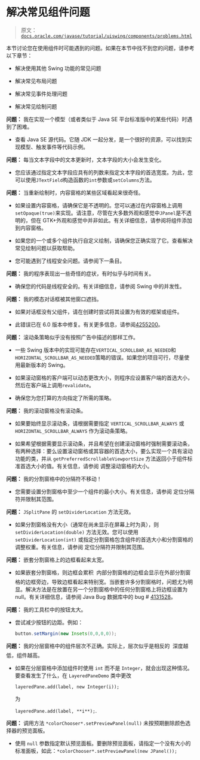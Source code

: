# 解决常见组件问题

> 原文：[`docs.oracle.com/javase/tutorial/uiswing/components/problems.html`](https://docs.oracle.com/javase/tutorial/uiswing/components/problems.html)

本节讨论您在使用组件时可能遇到的问题。如果在本节中找不到您的问题，请参考以下章节：

+   解决使用其他 Swing 功能的常见问题

+   解决常见布局问题

+   解决常见事件处理问题

+   解决常见绘制问题

**问题：** 我在实现一个模型（或者类似于 Java SE 平台标准版中的某些代码）时遇到了困难。

+   查看 Java SE 源代码。它随 JDK 一起分发，是一个很好的资源，可以找到实现模型、触发事件等代码示例。

**问题：** 每当文本字段中的文本更新时，文本字段的大小会发生变化。

+   您应该通过指定文本字段应具有的列数来指定文本字段的首选宽度。为此，您可以使用`JTextField`构造函数的`int`参数或`setColumns`方法。

**问题：** 当重新绘制时，内容窗格的某些区域看起来很奇怪。

+   如果设置内容窗格，请确保它是不透明的。您可以通过在内容窗格上调用`setOpaque(true)`来实现。请注意，尽管在大多数外观和感觉中`JPanel`是不透明的，但在 GTK+外观和感觉中并非如此。有关详细信息，请参阅将组件添加到内容窗格。

+   如果您的一个或多个组件执行自定义绘制，请确保您正确实现了它。查看解决常见绘制问题以获取帮助。

+   您可能遇到了线程安全问题。请参阅下一条目。

**问题：** 我的程序表现出一些奇怪的症状，有时似乎与时间有关。

+   确保您的代码是线程安全的。有关详细信息，请参阅 Swing 中的并发性。

**问题：** 我的模态对话框被其他窗口遮挡。

+   如果对话框没有父组件，请在创建时尝试将其设置为有效的框架或组件。

+   此错误已在 6.0 版本中修复。有关更多信息，请参阅[4255200](http://bugs.java.com/bugdatabase/view_bug.do?bug_id=4255200)。

**问题：** 滚动条策略似乎没有按照广告中描述的那样工作。

+   一些 Swing 版本中的实现可能存在`VERTICAL_SCROLLBAR_AS_NEEDED`和`HORIZONTAL_SCROLLBAR_AS_NEEDED`策略的错误。如果您的项目可行，尽量使用最新版本的 Swing。

+   如果滚动窗格的客户端可以动态更改大小，则程序应设置客户端的首选大小，然后在客户端上调用`revalidate`。

+   确保您为您打算的方向指定了所需的策略。

**问题：** 我的滚动窗格没有滚动条。

+   如果要始终显示滚动条，请根据需要指定 `VERTICAL_SCROLLBAR_ALWAYS` 或 `HORIZONTAL_SCROLLBAR_ALWAYS` 作为滚动条策略。

+   如果希望根据需要显示滚动条，并且希望在创建滚动窗格时强制需要滚动条，有两种选择：要么设置滚动窗格或其容器的首选大小，要么实现一个具有滚动功能的类，并从 `getPreferredScrollableViewportSize` 方法返回小于组件标准首选大小的值。有关信息，请参阅 调整滚动窗格的大小。

**问题：** 我的分割窗格中的分隔符不移动！

+   您需要设置分割窗格中至少一个组件的最小大小。有关信息，请参阅 定位分隔符并限制其范围。

**问题：** `JSplitPane` 的 `setDividerLocation` 方法无效。

+   如果分割窗格没有大小（通常在尚未显示在屏幕上时为真），则 `setDividerLocation(double)` 方法无效。您可以使用 `setDividerLocation(int)` 或指定分割窗格包含组件的首选大小和分割窗格的调整权重。有关信息，请参阅 定位分隔符并限制其范围。

**问题：** 嵌套分割窗格上的边框看起来太宽。

+   如果嵌套分割窗格，则边框会累积  内部分割窗格的边框会显示在外部分割窗格的边框旁边，导致边框看起来特别宽。当嵌套许多分割窗格时，问题尤为明显。解决方法是在放置在另一个分割窗格中的任何分割窗格上将边框设置为 null。有关详细信息，请参阅 Java Bug 数据库中的 bug # [4131528](http://bugs.java.com/bugdatabase/view_bug.do?bug_id=4131528)。

**问题：** 我的工具栏中的按钮太大。

+   尝试减少按钮的边距。例如：

    ```java
    button.setMargin(new Insets(0,0,0,0));

    ```

**问题：** 我的分层窗格中的组件层次不正确。实际上，层次似乎是相反的  深度越低，组件越高。

+   如果在分层窗格中添加组件时使用 `int` 而不是 `Integer`，就会出现这种情况。要查看发生了什么，在 `LayeredPaneDemo` 类中更改

    `layeredPane.add(label, new Integer(i));`

    为

    `layeredPane.add(label, **i**);`.

**问题：** 调用方法 `*colorChooser*.setPreviewPanel(null)` 未按预期删除颜色选择器的预览面板。

+   使用 `null` 参数指定默认预览面板。要删除预览面板，请指定一个没有大小的标准面板，如此：`*colorChooser*.setPreviewPanel(new JPanel());`
